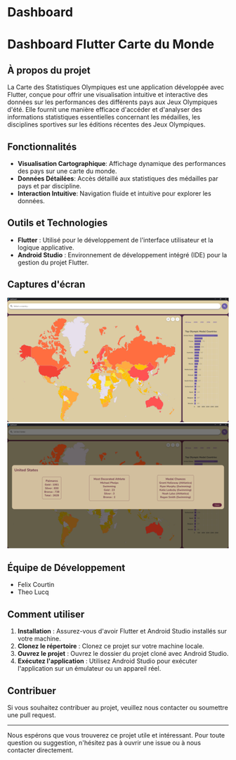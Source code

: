 # Dashboard

# Dashboard Flutter Carte du Monde

## À propos du projet

La Carte des Statistiques Olympiques est une application développée avec Flutter, conçue pour offrir une visualisation intuitive et interactive des données sur les performances des différents pays aux Jeux Olympiques d'été. Elle fournit une manière efficace d'accéder et d'analyser des informations statistiques essentielles concernant les médailles, les disciplines sportives sur les éditions récentes des Jeux Olympiques.


## Fonctionnalités

- **Visualisation Cartographique**: Affichage dynamique des performances des pays sur une carte du monde.
- **Données Détailées**: Accès détaillé aux statistiques des médailles par pays et par discipline.
- **Interaction Intuitive**: Navigation fluide et intuitive pour explorer les données.

## Outils et Technologies

- **Flutter** : Utilisé pour le développement de l'interface utilisateur et la logique applicative.
- **Android Studio** : Environnement de développement intégré (IDE) pour la gestion du projet Flutter.

## Captures d'écran

![Carte](assets/carteex.png)
![Country Data](assets/carteex2.png)


## Équipe de Développement

- Felix Courtin
- Theo Lucq

## Comment utiliser

1. **Installation** : Assurez-vous d'avoir Flutter et Android Studio installés sur votre machine.
2. **Clonez le répertoire** : Clonez ce projet sur votre machine locale.
3. **Ouvrez le projet** : Ouvrez le dossier du projet cloné avec Android Studio.
4. **Exécutez l'application** : Utilisez Android Studio pour exécuter l'application sur un émulateur ou un appareil réel.

## Contribuer

Si vous souhaitez contribuer au projet, veuillez nous contacter ou soumettre une pull request.

---

Nous espérons que vous trouverez ce projet utile et intéressant. Pour toute question ou suggestion, n'hésitez pas à ouvrir une issue ou à nous contacter directement.



